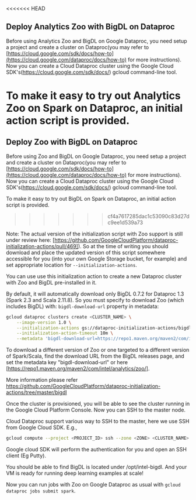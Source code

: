 
<<<<<<< HEAD
## **Deploy Analytics Zoo with BigDL on Dataproc**

Before using Analytics Zoo and BigDL on Google Dataproc, you need setup a project and create a cluster on Dataproc(you may refer to [https://cloud.google.com/sdk/docs/how-to](https://cloud.google.com/dataproc/docs/how-to) for more instructions). Now you can create a Cloud Dataproc cluster using the Google Cloud SDK's(https://cloud.google.com/sdk/docs/) gcloud command-line tool.

To make it easy to try out Analytics Zoo on Spark on Dataproc, an initial action script is provided.
=======
## **Deploy Zoo with BigDL on Dataproc**

Before using Zoo and BigDL on Google Dataproc, you need setup a project and create a cluster on Dataproc(you may refer to [https://cloud.google.com/sdk/docs/how-to](https://cloud.google.com/dataproc/docs/how-to) for more instructions). Now you can create a Cloud Dataproc cluster using the Google Cloud SDK's(https://cloud.google.com/sdk/docs/) gcloud command-line tool.

To make it easy to try out BigDL on Spark on Dataproc, an initial action script is provided.
>>>>>>> cf4a7617285dac1c53090c83d27dc9ee1d539a73

Note:
 The actual version of the initialization script with Zoo support is still under review here: [https://github.com/GoogleCloudPlatform/dataproc-initialization-actions/pull/469]).
 So at the time of writing you should download and place the updated version of this script somewhere accessible for you 
 (into your own Google Storage bucket, for example) and set appropriate location for `--initialization-actions`. 
  
You can use use this initialization action to create a new Dataproc cluster with Zoo and BigDL pre-installed in it.

By default, it will automatically download only BigDL 0.7.2 for Dataproc 1.3 (Spark 2.3 and Scala 2.11.8).
So you must specify to download Zoo (which includes BigDL) with: `bigdl-download-url` property in metadata:

```bash
gcloud dataproc clusters create <CLUSTER_NAME> \
    --image-version 1.0 \
    --initialization-actions gs://dataproc-initialization-actions/bigdl/bigdl.sh \
    --initialization-action-timeout 10m \
    --metadata 'bigdl-download-url=https://repo1.maven.org/maven2/com/intel/analytics/zoo/analytics-zoo-bigdl_0.7.2-spark_2.3.1/0.4.0/analytics-zoo-bigdl_0.7.2-spark_2.3.1-0.4.0-dist-all.zip'
```

To download a different version of Zoo or one targeted to a different version of Spark/Scala, find the download URL from the BigDL releases page, and set the metadata key "bigdl-download-url" 
or here [https://repo1.maven.org/maven2/com/intel/analytics/zoo/].

More information please refer https://github.com/GoogleCloudPlatform/dataproc-initialization-actions/tree/master/bigdl

Once the cluster is provisioned, you will be able to see the cluster running in the Google Cloud Platform Console. Now you can SSH to the master node.

Cloud Dataproc support various way to SSH to the master, here we use SSH from Google Cloud SDK.
E.g.,
```bash
gcloud compute --project <PROJECT_ID> ssh --zone <ZONE> <CLUSTER_NAME>
```
Google cloud SDK will perform the authentication for you and open an SSH client (Eg Putty).

You should be able to find BigDL is located under /opt/intel-bigdl. And your VM is ready for running deep learning examples at scale!

Now you can run jobs with Zoo on Google Dataproc as usual with `gcloud dataproc jobs submit spark`.